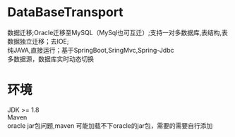 # DataBaseTransport
数据迁移;Oracle迁移至MySQL（MySql也可互迁）;支持一对多数据库,表结构,表数据独立迁移；去IOE;  
纯JAVA,直接运行；基于SpringBoot,SringMvc,Spring-Jdbc  
多数据源，数据库实时动态切换

# 环境
JDK >= 1.8  
Maven  
oracle jar包问题,maven 可能加载不下oracle的jar包，需要的需要自行添加


